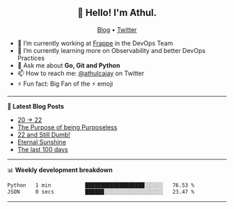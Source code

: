 <h2 align="center">👋 Hello! I'm Athul.</h2>
<p align="center">
  <a href="https://blog.athulcyriac.in">Blog</a> •
  <a href="https://twitter.com/athulcajay">Twitter</a>
</p>


- 🔭 I’m currently working at [Frappe](https://frappe.io) in the DevOps Team
- 🌱 I’m currently learning more on Observability and better DevOps Practices
- 💬 Ask me about **Go, Git and Python**
- 📫 How to reach me: [@athulcajay](https://twitter.com/athulcajay) on Twitter
- ⚡ Fun fact: Big Fan of the :zap: emoji

-------

**📝 Latest Blog Posts**

<!-- BLOG-POST-LIST:START -->
- [20 → 22](https://blog.athulcyriac.in/blog/20-and-22/)
- [The Purpose of being Purposeless](https://blog.athulcyriac.in/blog/purpose/)
- [22 and Still Dumb!](https://blog.athulcyriac.in/blog/2022/)
- [Eternal Sunshine](https://blog.athulcyriac.in/blog/college-trip/)
- [The last 100 days](https://blog.athulcyriac.in/blog/final-year/)
<!-- BLOG-POST-LIST:END -->

-------

📊 **Weekly development breakdown**
<!--START_SECTION:waka-->

```txt
Python   1 min           ███████████████████░░░░░░   76.53 %
JSON     0 secs          ██████░░░░░░░░░░░░░░░░░░░   23.47 %
```

<!--END_SECTION:waka-->

-------
